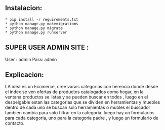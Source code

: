 ## Instalacion:
    * pip install -r requirements.txt
    * python manage.py makemigrations
    * python manage.py migrate
    * python manage.py runserver


## SUPER USER ADMIN SITE : 
User : admin
Pass: admin



## Explicacion: 
LA idea es un Ecomerce, cree varais categorias con herencia donde desde el index se ven ofertas de productos catalogados como hogar, en la ventana productos se listas y se pueden buscar en todos , luego en el despelgable estan las categorias que se dividen en herramientas y muebles dentro de cada uno se buscan solo herramientas o mubles el buscador tambien cambia para solo filtrar en la categoria. luego hay un formularios para cada categoria, uno para la categoria padre , y luego un formulario de contacto. 
